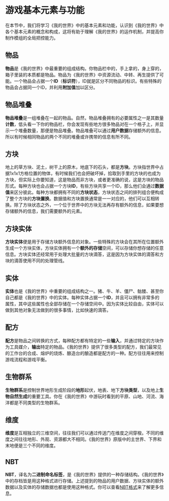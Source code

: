 # 游戏基本元素与功能

在本节中，我们将学习《我的世界》中的基本元素和功能，认识到《我的世界》中各个基本元素的概念和构成，这将有助于理解《我的世界》的运作机制，并提高你制作模组的全局把控能力。

## 物品

**物品**是《我的世界》中最重要的组成结构。你物品栏中的，手上拿的，身上穿的，箱子里装的本质都是物品。物品为《我的世界》中资源流动、中转、再生提供了可能。一个物品会占据一个**ID**（**标识符**），ID就是区分不同物品的标识。有些特殊的物品会占据同一个ID，并利用**附加值**加以区分。

## 物品堆叠

**物品堆叠**是一组堆叠在一起的物品。自然，物品堆叠拥有的必要属性之一是其数量**计数**，低头看一下你的物品栏，你会发现有些地方很多物品对在一个格子上，并显示一个堆叠数量，那便是物品堆叠。物品堆叠可以通过**用户数据**存储额外的信息。所以有时候相同物品的两个不同的堆叠或许携带的信息有所不同。

## 方块

地上的草方块、泥土，树干上的原木，地底下的石头，都是**方块**。方块指世界中占据1x1x1方格位置的物体，有时候我们也会把破坏掉，拾取到手里的方块的也成为方块，但实际上你要知道，这是物品而非方块，或者更准确的说，这是方块的物品形式。每种方块也会占据一个方块**ID**，有些方块共享一个ID，那么他们会通过**数据值**来区分彼此。每种方块都拥有不同的**方块状态**，方块状态之间的排列组合便构成了整个方块的**方块置换**。数据值和方块置换通常是一一对应的，他们可以互相转换。除了方块状态之外，一个位于世界中的方块无法再存有额外的信息，如果要想存储额外的信息，我们需要额外的元素。

## 方块实体

**方块实体**便是用于存储方块额外信息的对象。一些特殊的方块会在其所在位置额外生成一个方块实体，方块实体拥有一个**额外的存储**空间，可以存储你想存储的任意信息。方块实体还经常用于处理大批量的方块滴答，这是因为方块实体的滴答和方块的滴答使用不同的处理管线。

## 实体

**实体**也是《我的世界》中重要的组成结构之一。猪、牛、羊、僵尸、骷髅、甚至你自己都是《我的世界》中的实体。每种实体占据一个**ID**，并且可以拥有非常多的属性，其中这些属性也全部存储在一个存储空间中。因为实体比较自由，实体可以做到其他对象无法做到的很多事情，比如快速的滴答。

## 配方

**配方**是物品之间转换的方式，每种配方都有特定的一些**输入**，并通过特定的方块作为工具媒介，**输出**特定的物品。《我的世界》提供了很多类型的配方，我们最常见的工作台的合成、熔炉的烧炼、酿造台的酿造都是配方的一种。配方往往用来控制游戏流程和游戏平衡。

## 生物群系

**生物群系**是控制世界地形生成阶段的**地形**起伏，地表、地下**方块类型**，以及地上**生物自然生成**的重要工具。你在《我的世界》中游玩时看到的平原、山地、河流、海洋都是不同类型的生物群系。

## 维度

**维度**是互相独立的三维空间，往往我们可以通过传送门在维度之间穿梭。不同的维度之间往往地形、外观、资源都大不相同。《我的世界》原版中的主世界、下界和末地便是三个不同的维度。

## NBT

**NBT**，译名为**二进制命名标签**，是《我的世界》提供的一种存储结构。《我的世界》中的存档皆是用这种格式进行存储。上述提到的物品的用户数据、方块实体的额外数据以及实体的存储数据也都是使用这种格式。你可以查看[NBT格式](https://zh.minecraft.wiki/w/NBT%E6%A0%BC%E5%BC%8F)来了解更多信息。